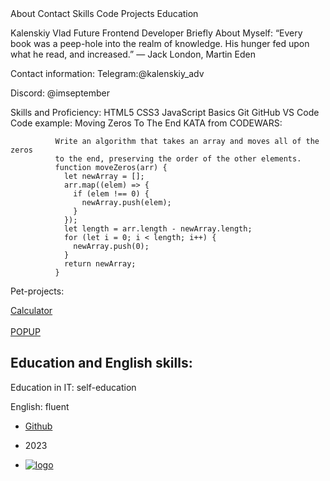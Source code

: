 <title>CV Kalenskiy Vlad</title>
About
Contact
Skills
Code
Projects
Education

Kalenskiy Vlad
Future Frontend Developer
Briefly About Myself:
“Every book was a peep-hole into the realm of knowledge. His hunger fed upon what he read, and increased.” ― Jack London, Martin Eden

Contact information:
Telegram:@kalenskiy_adv

Discord: @imseptember

Skills and Proficiency:
HTML5
CSS3
JavaScript Basics
Git
GitHub
VS Code
Code example:
Moving Zeros To The End KATA from CODEWARS:

              Write an algorithm that takes an array and moves all of the zeros
              to the end, preserving the order of the other elements. 
              function moveZeros(arr) {
                let newArray = [];
                arr.map((elem) => {
                  if (elem !== 0) {
                    newArray.push(elem);
                  }
                });
                let length = arr.length - newArray.length;
                for (let i = 0; i < length; i++) {
                  newArray.push(0);
                }
                return newArray;
              }
            
Pet-projects:
      <section>
        <a class="links" href="https://github.com/imSeptember/Calculator"
          >Calculator</a
        >
      </section>
      <br />
      <section>
        <a class="links" href="https://github.com/imSeptember/POPUP"
          >POPUP</a
        >
      </section>
      <section>
        <h2 id="education">Education and English skills:</h2>
        <p>Education in IT: self-education</p>
        <p>English: fluent</p>
      </section>
    </div>
  </div>
</main>
<footer>
  <ul class="nav_list">
    <li><a href="https://github.com/imSeptember">Github</a></li>
    <li><p>2023</p></li>
    <li>
      <a href="https://rs.school/js/">
        <img class="footerImg" src="/images/rs_school_js.jpg" alt="logo" />
      </a>
    </li>
  </ul>
</footer>
